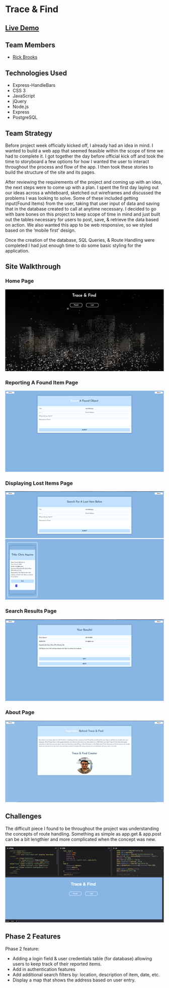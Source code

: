 # Trace & Find


## <a href="http://radhiking.surge.sh/"> Live Demo <a>

## Team Members
* <a href="https://github.com/rbrook22"> Rick Brooks </a>

## Technologies Used
* Express-HandleBars
* CSS 3
* JavaScript
* jQuery
* Node.js
* Express
* PostgreSQL

## Team Strategy
<p>
Before project week officially kicked off, I already had an idea in mind. I wanted to build a web app that seemed feasible within the scope of time we had to complete it. I got together the day before official kick off and took the time to storyboard a few options for how I wanted the user to interact throughout the process and flow of the app. I then took these stories to build the structure of the site and its pages.

After reviewing the requirements of the project and coming up with an idea,  the next steps were to come up with a plan. I spent the first day laying out our ideas across a whiteboard, sketched out wireframes and discussed the problems I was looking to solve. Some of these included getting input(Found Items) from the user, taking that user input of data and saving that in the database created to call at anytime necessary. I decided to go with bare bones on this project to keep scope of time in mind and just built out the tables necessary for users to post, save, & retrieve the data based on action. We also wanted this app to be web responsive, so we styled based on the ‘mobile first’ design.

Once the creation of the database, SQL Queries, & Route Handling were completed I had just enough time to do some basic styling for the application.
</p>

## Site Walkthrough
### Home Page

<img src="readme/homepage.png">

### Reporting A Found Item Page

<img src="readme/found.png">

### Displaying Lost Items Page

<img src="readme/searchForm.png">

<img src="readme/itemsDisplayed.png">

### Search Results Page

<img src="readme/searchResults.png">

### About Page
<img src="readme/about.png">

## Challenges
<p>
The difficult piece I found to be throughout the project was understanding the concepts of route handling. Something as simple as app.get & app.post can be a bit lengthier and more complicated when the concept was new.

<a href="https://codepen.io/rbrook22/pen/mKEgbJ"> <img src="readme/codepen.png"> </a>







</p>

## Phase 2 Features

Phase 2 feature:
* Adding a login field & user credentials table (for database) allowing users to keep track of their reported items.
* Add in authentication features
* Add additional search filters by: location, description of item, date, etc. 
* Display a map that shows the address based on user entry.
